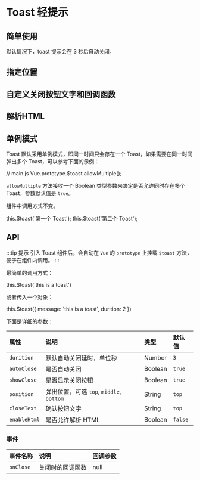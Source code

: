 # Toast 轻提示 <Common-SourceCodeLink comp="toast" />

## 简单使用

默认情况下，toast 提示会在 3 秒后自动关闭。

<Common-Democode title="基本使用" description="">
  <toast-demo1 />
  <highlight-code slot="codeText" lang="vue">
    <template>
      <div>
        <a-button @click="onClick">简单 Toast</a-button>
      </div>
    </template>
    <script>
    export default {
      methods: {
        onClick() {
          this.$toast("This is a toast");
        }
      }
    };
    </script>
  </highlight-code>
</Common-Democode>


## 指定位置


<Common-Democode>
  <toast-demo2 />
  <highlight-code slot="codeText" lang="vue">
    <template>
      <div>
        <a-button @click="onClick('top')">上方弹出</a-button>
        <a-button @click="onClick('middle')">中间弹出</a-button>
        <a-button @click="onClick('bottom')">下方弹出</a-button>
      </div>
    </template>
    <script>
    export default {
      methods: {
        onClick (dir) {
          this.$toast({
            message: "This is a toast",
            position: dir || 'top',
          });
        },
      }
    };
    </script>
  </highlight-code>
</Common-Democode>


## 自定义关闭按钮文字和回调函数

<Common-Democode>
  <toast-demo3 />
  <highlight-code slot="codeText" lang="vue">
    <template>
      <div>
        <a-button @click="onClick">设置关闭按钮文案</a-button>
      </div>
    </template>
    <script>
    export default {
      methods: {
        onClick () {
          this.$toast({
            message: "终于等到你，还好我没放弃QAQ",
            closeText: '我来了',
            onClose () {
              this.$toast('众里寻她千百度，蓦然回首，那人却在灯火阑珊处。')
            }
          });
        },
      }
    };
    </script>
  </highlight-code>
</Common-Democode>

## 解析HTML

<Common-Democode>
  <toast-demo4 />
  <highlight-code slot="codeText" lang="vue">
    <template>
      <div>
        <a-button @click="onClick">解析HTML</a-button>
      </div>
    </template>
    <script>
    export default {
      methods: {
        onClick() {
          this.$toast({
            message: `
              <div style="text-align: center;">
                <p>给你我的小心心</p>
                <svg xmlns="https://www.w3.org/2000/svg"
                  xmlns:xlink="https://www.w3.org/1999/xlink"
                  version="1.1" id="Capa_1" x="0px" y="0px" width="50px" height="50px"
                  viewBox="0 0 60 60" style="enable-background:new 0 0 50 50;"
                  xml:space="preserve" width="512px" height="512px"
                >
                  <g id="heart">
                    <path style="fill:#C03A2B;" d="M24.85,10.126c2.018-4.783,6.628-8.125,11.99-8.125c7.223,0,12.425,6.179,13.079,13.543  c0,0,0.353,1.828-0.424,5.119c-1.058,4.482-3.545,8.464-6.898,11.503L24.85,48L7.402,32.165c-3.353-3.038-5.84-7.021-6.898-11.503  c-0.777-3.291-0.424-5.119-0.424-5.119C0.734,8.179,5.936,2,13.159,2C18.522,2,22.832,5.343,24.85,10.126z"
                      />
                    <path style="fill:#ED7161;" d="M6,18.078c-0.553,0-1-0.447-1-1c0-5.514,4.486-10,10-10c0.553,0,1,0.447,1,1s-0.447,1-1,1  c-4.411,0-8,3.589-8,8C7,17.631,6.553,18.078,6,18.078z" />
                  </g>
                </svg>
              </div>
            `,
            enableHtml: true,
            autoClose: false,
            closeText: "收下"
          });
        }
      }
    };
    </script>
    <style>
    .toast-demo-html {
      text-align: center;
    }
    .toast-demo-html svg {
      width: 100%;
      margin: 0 auto;
      text-align: center;
    }
    #heart {
      animation-name: beat;
      animation-duration: 1s;
      animation-timing-function: ease;
      animation-iteration-count: infinite;
    }
    @keyframes beat {
      0% {
        transform: scale(1);
      }
      50% {
        transform: scale(1.2);
      }
      100% {
        transform: scale(1);
      }
    }
    </style>
  </highlight-code>
</Common-Democode>

## 单例模式

Toast 默认采用单例模式，即同一时间只会存在一个 Toast，如果需要在同一时间弹出多个 Toast，可以参考下面的示例：


<Common-CodeBlock>
  <highlight-code slot="codeText" lang="javascript">
    // main.js
    Vue.prototype.$toast.allowMultiple();
  </highlight-code>
</Common-CodeBlock>


`allowMultiple` 方法接收一个 Boolean 类型参数来决定是否允许同时存在多个 Toast，参数默认值是 `true`。

组件中调用方式不变。

<Common-CodeBlock>
  <highlight-code slot="codeText" lang="javascript">
    this.$toast('第一个 Toast');
    this.$toast('第二个 Toast');
  </highlight-code>
</Common-CodeBlock>


## API

:::tip 提示
引入 Toast 组件后，会自动在 `Vue` 的 `prototype` 上挂载 `$toast` 方法，便于在组件内调用。
:::

最简单的调用方式：

<Common-CodeBlock>
  <highlight-code slot="codeText" lang="javascript">
    this.$toast('this is a toast')
  </highlight-code>
</Common-CodeBlock>

或者传入一个对象：

<Common-CodeBlock>
  <highlight-code slot="codeText" lang="javascript">
    this.$toast({
      message: 'this is a toast',
      durition: 2
    })
  </highlight-code>
</Common-CodeBlock>


下面是详细的参数：

| 属性         | 说明                                     | 类型    | 默认值  |
| :----------- | :--------------------------------------- | :------ | :------ |
| `durition`   | 默认自动关闭延时，单位秒                   | Number  | `3`     |
| `autoClose`  | 是否自动关闭                             | Boolean | `true`  |
| `showClose`  | 是否显示关闭按钮                          | Boolean | `true`  |
| `position`   | 弹出位置，可选 `top`, `middle`, `bottom` | String  | `top`   |
| `closeText`  | 确认按钮文字                             | String  | `top`   |
| `enableHtml` | 是否允许解析 HTML                        | Boolean | `false` |

### 事件

| 事件名称  | 说明             | 回调参数 |
| :-------- | :--------------- | :------- |
| `onClose` | 关闭时的回调函数 | null     |
